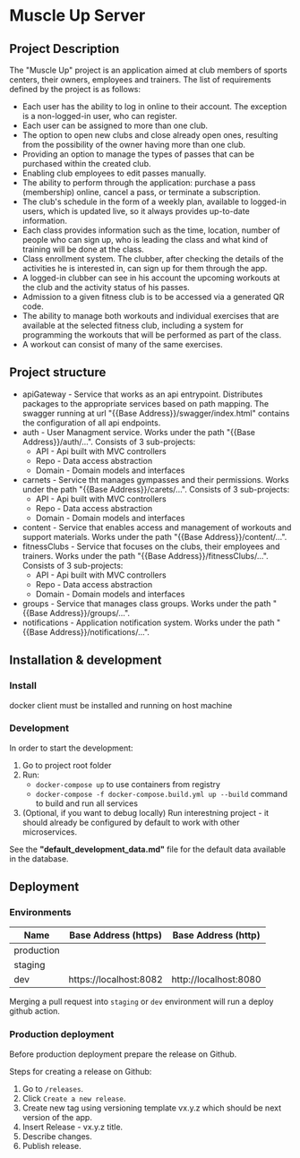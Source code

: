 # Muscle Up Server

## Project Description

The "Muscle Up" project is an application aimed at club members of sports centers, their owners, employees and trainers. 
The list of requirements defined by the project is as follows:
- Each user has the ability to log in online to their account. The exception is a non-logged-in user, who can register.
- Each user can be assigned to more than one club.
- The option to open new clubs and close already open ones, resulting from the possibility of the owner having more than one club.
- Providing an option to manage the types of passes that can be purchased within the created club.
- Enabling club employees to edit passes manually.
- The ability to perform through the application: purchase a pass (membership) online, cancel a pass, or terminate a subscription.
- The club's schedule in the form of a weekly plan, available to logged-in users, which is updated live, so it always provides up-to-date information.
- Each class provides information such as the time, location, number of people who can sign up, who is leading the class and what kind of training will be done at the class.
- Class enrollment system. The clubber, after checking the details of the activities he is interested in, can sign up for them through the app.
- A logged-in clubber can see in his account the upcoming workouts at the club and the activity status of his passes.
- Admission to a given fitness club is to be accessed via a generated QR code.
- The ability to manage both workouts and individual exercises that are available at the selected fitness club, including a system for programming the workouts that will be performed as part of the class.
- A workout can consist of many of the same exercises. 

## Project structure
* apiGateway - Service that works as an api entrypoint. Distributes packages to the appropriate services based on path mapping. The swagger running at url "{{Base Address}}/swagger/index.html" contains the configuration of all api endpoints.
* auth - User Managment service. Works under the path "{{Base Address}}/auth/...". Consists of 3 sub-projects:
    * API - Api built with MVC controllers 
    * Repo - Data access abstraction
    * Domain - Domain models and interfaces
* carnets - Service tht manages gympasses and their permissions. Works under the path "{{Base Address}}/carets/...". Consists of 3 sub-projects:
    * API - Api built with MVC controllers 
    * Repo - Data access abstraction
    * Domain - Domain models and interfaces
* content - Service that enables access and management of workouts and support materials. Works under the path "{{Base Address}}/content/...".
* fitnessClubs - Service that focuses on the clubs, their employees and trainers. Works under the path "{{Base Address}}/fitnessClubs/...". Consists of 3 sub-projects:
    * API - Api built with MVC controllers
    * Repo - Data access abstraction
    * Domain - Domain models and interfaces
* groups - Service that manages class groups. Works under the path "{{Base Address}}/groups/...".
* notifications - Application notification system. Works under the path "{{Base Address}}/notifications/...".

## Installation & development

### Install

docker client must be installed and running on host machine

### Development

In order to start the development:

1.  Go to project root folder
2.  Run: 
    - `docker-compose up` to use containers from registry  
    - `docker-compose -f docker-compose.build.yml up --build` command to build and run all services
3.  (Optional, if you want to debug locally) Run interestning project - it should already be configured by default to work with other microservices.  

See the <b>"default_development_data.md"</b> file for the default data available in the database.  

## Deployment

### Environments

| Name    | Base Address (https)            | Base Address (http)            |
| ------- | ------------------------------- |------------------------------- |
| production |     |     |
| staging |  |  |
| dev | https://localhost:8082 | http://localhost:8080 |

Merging a pull request into `staging` or `dev` environment will run a deploy github action.

### Production deployment

Before production deployment prepare the release on Github.

Steps for creating a release on Github:

1. Go to `/releases`.
2. Click `Create a new release`.
3. Create new tag using versioning template vx.y.z which should be next version of the app.
4. Insert Release - vx.y.z title.
5. Describe changes.
6. Publish release.
